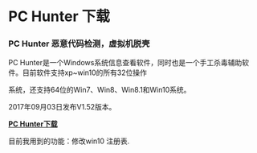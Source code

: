 # PC Hunter 下载

### PC Hunter 恶意代码检测，虚拟机脱壳


PC Hunter是一个Windows系统信息查看软件，同时也是一个手工杀毒辅助软件。目前软件支持xp~win10的所有32位操作
   
系统，还支持64位的Win7、Win8、Win8.1和Win10系统。

2017年09月03日发布V1.52版本。 

**[PC Hunter下载](http://www.xuetr.com/)**

目前我用到的功能：修改win10 注册表.


